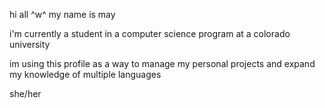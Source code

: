 hi all ^w^ my name is may

i'm currently a student in a computer science program at a colorado university

im using this profile as a way to manage my personal projects and expand my knowledge of multiple languages

she/her
